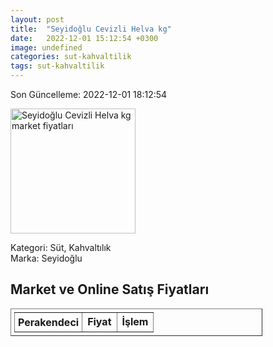 ```yaml
---
layout: post
title:  "Seyidoğlu Cevizli Helva kg"
date:   2022-12-01 15:12:54 +0300
image: undefined
categories: sut-kahvaltilik
tags: sut-kahvaltilik
---
```


Son Güncelleme: 2022-12-01 18:12:54

<img src="undefined" width="200" alt="Seyidoğlu Cevizli Helva kg market fiyatları" />

Kategori: Süt, Kahvaltılık
<br />
Marka: Seyidoğlu

<h2>Market ve Online Satış Fiyatları</h2>

<table border="1" style="padding: 5px;width:80%;">
  <tr>
    <td style="padding: 5px;"><strong>Perakendeci</strong></td>
    <td><strong>Fiyat</strong></td>
    <td><strong>İşlem</strong></td>
  </tr>
  
</table>
